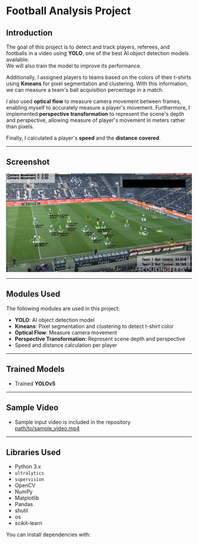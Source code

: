 # Football Analysis Project

## Introduction
The goal of this project is to detect and track players, referees, and footballs in a video using **YOLO**, one of the best AI object detection models available.  
We will also train the model to improve its performance.

Additionally, I assigned players to teams based on the colors of their t-shirts using **Kmeans** for pixel segmentation and clustering. With this information, we can measure a team's ball acquisition percentage in a match.

I also used **optical flow** to measure camera movement between frames, enabling myself to accurately measure a player's movement. Furthermore, I implemented **perspective transformation** to represent the scene's depth and perspective, allowing measure of player's movement in meters rather than pixels.

Finally, I calculated a player's **speed** and the **distance covered**.

---

## Screenshot
![Football Screenshot](https://github.com/Rudra116/Football-Match-Analysis-System/blob/main/football%20scrrenshot.png?raw=true)

---

## Modules Used
The following modules are used in this project:

- **YOLO**: AI object detection model
- **Kmeans**: Pixel segmentation and clustering to detect t-shirt color
- **Optical Flow**: Measure camera movement
- **Perspective Transformation**: Represent scene depth and perspective
- Speed and distance calculation per player

---

## Trained Models
- Trained **YOLOv5**

---

## Sample Video
- Sample input video is included in the repository [path/to/sample_video.mp4](https://drive.google.com/file/d/1t6agoqggZKx6thamUuPAIdN_1zR9v9S_/view?usp=sharing)

---

## Libraries Used
- Python 3.x
- `ultralytics`
- `supervision`
- OpenCV
- NumPy
- Matplotlib
- Pandas
- shutil
- os
- scikit-learn

You can install dependencies with:

```bash
